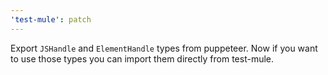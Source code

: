 ```yaml
---
'test-mule': patch
---
```


Export `JSHandle` and `ElementHandle` types from puppeteer. Now if you want to use those types you can import them directly from test-mule.
